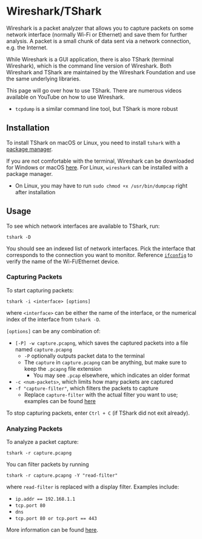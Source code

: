 # Wireshark/TShark

Wireshark is a packet analyzer that allows you to capture packets on some network interface (normally Wi-Fi or Ethernet) and save them for further analysis. A packet is a small chunk of data sent via a network connection, e.g. the Internet.

While Wireshark is a GUI application, there is also TShark (terminal Wireshark), which is the command line version of Wireshark. Both Wireshark and TShark are maintained by the Wireshark Foundation and use the same underlying libraries.

This page will go over how to use TShark. There are numerous videos available on YouTube on how to use Wireshark.

- `tcpdump` is a similar command line tool, but TShark is more robust

## Installation

To install TShark on macOS or Linux, you need to install `tshark` with a [package manager](../terminal-commands#second-honorable-mention-package-managers).

If you are not comfortable with the terminal, Wireshark can be downloaded for Windows or macOS [here](https://www.wireshark.org/download.html). For Linux, `wireshark` can be installed with a package manager.

- On Linux, you may have to run `sudo chmod +x /usr/bin/dumpcap` right after installation

## Usage

To see which network interfaces are available to TShark, run:

```
tshark -D
```

You should see an indexed list of network interfaces. Pick the interface that corresponds to the connection you want to monitor. Reference [`ifconfig`](../terminal-commands#ifconfig) to verify the name of the Wi-Fi/Ethernet device.

### Capturing Packets

To start capturing packets:

```
tshark -i <interface> [options]
```

where `<interface>` can be either the name of the interface, or the numerical index of the interface from `tshark -D`.

`[options]` can be any combination of:

- `[-P] -w capture.pcapng`, which saves the captured packets into a file named `capture.pcapng`
    - `-P` optionally outputs packet data to the terminal
    - The `capture` in `capture.pcapng` can be anything, but make sure to keep the `.pcapng` file extension
        - You may see `.pcap` elsewhere, which indicates an older format
- `-c <num-packets>`, which limits how many packets are captured
- `-f "capture-filter"`, which filters the packets to capture
    - Replace `capture-filter` with the actual filter you want to use; examples can be found [here](https://gitlab.com/wireshark/wireshark/-/wikis/CaptureFilters#examples)

To stop capturing packets, enter `Ctrl + C` (if TShark did not exit already).

### Analyzing Packets

To analyze a packet capture:

```
tshark -r capture.pcapng
```

You can filter packets by running

```
tshark -r capture.pcapng -Y "read-filter"
```

where `read-filter` is replaced with a display filter. Examples include:

- `ip.addr == 192.168.1.1`
- `tcp.port 80`
- `dns`
- `tcp.port 80 or tcp.port == 443`

More information can be found [here](https://www.wireshark.org/docs/man-pages/wireshark-filter.html).
